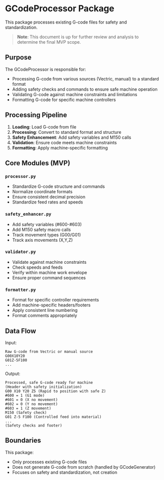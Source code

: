 # GCodeProcessor Package

This package processes existing G-code files for safety and standardization.

> **Note**: This document is up for further review and analysis to determine the final MVP scope.

## Purpose

The GCodeProcessor is responsible for:
- Processing G-code from various sources (Vectric, manual) to a standard format
- Adding safety checks and commands to ensure safe machine operation
- Validating G-code against machine constraints and limitations
- Formatting G-code for specific machine controllers

## Processing Pipeline

1. **Loading**: Load G-code from file
2. **Processing**: Convert to standard format and structure
3. **Safety Enhancement**: Add safety variables and M150 calls
4. **Validation**: Ensure code meets machine constraints
5. **Formatting**: Apply machine-specific formatting

## Core Modules (MVP)

### `processor.py`
- Standardize G-code structure and commands
- Normalize coordinate formats
- Ensure consistent decimal precision
- Standardize feed rates and speeds

### `safety_enhancer.py`
- Add safety variables (#600-#603)
- Add M150 safety macro calls
- Track movement types (G00/G01)
- Track axis movements (X,Y,Z)

### `validator.py`
- Validate against machine constraints
- Check speeds and feeds
- Verify within machine work envelope
- Ensure proper command sequences

### `formatter.py`
- Format for specific controller requirements
- Add machine-specific headers/footers
- Apply consistent line numbering
- Format comments appropriately

## Data Flow

Input:
```
Raw G-code from Vectric or manual source
G00X10Y20
G01Z-5F100
...
```

Output:
```
Processed, safe G-code ready for machine
(Header with safety initialization)
G00 X10 Y20 Z5 (Rapid to position with safe Z)
#600 = 1 (G1 mode)
#601 = 0 (X no movement)
#602 = 0 (Y no movement)
#603 = 1 (Z movement)
M150 (Safety check)
G01 Z-5 F100 (Controlled feed into material)
...
(Safety checks and footer)
```

## Boundaries

This package:
- Only processes existing G-code files
- Does not generate G-code from scratch (handled by GCodeGenerator)
- Focuses on safety and standardization, not creation